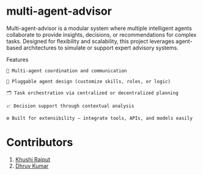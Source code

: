 # multi-agent-advisor

Multi-agent-advisor is a modular system where multiple intelligent agents collaborate to provide insights, decisions, or recommendations for complex tasks. Designed for flexibility and scalability, this project leverages agent-based architectures to simulate or support expert advisory systems.

Features

    🔄 Multi-agent coordination and communication

    🧩 Pluggable agent design (customize skills, roles, or logic)

    🗂️ Task orchestration via centralized or decentralized planning

    📈 Decision support through contextual analysis

    ⚙️ Built for extensibility — integrate tools, APIs, and models easily

# Contributors


1. [Khushi Rajput](https://github.com/Khushirajput123)  
2. [Dhruv Kumar](https://github.com/dhruv-04)
